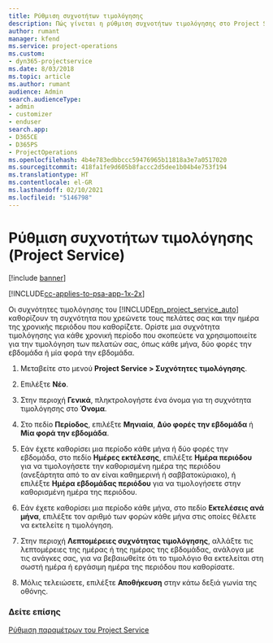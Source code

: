 ```yaml
---
title: Ρύθμιση συχνοτήτων τιμολόγησης
description: Πώς γίνεται η ρύθμιση συχνοτήτων τιμολόγησης στο Project Service
author: rumant
manager: kfend
ms.service: project-operations
ms.custom:
- dyn365-projectservice
ms.date: 8/03/2018
ms.topic: article
ms.author: rumant
audience: Admin
search.audienceType:
- admin
- customizer
- enduser
search.app:
- D365CE
- D365PS
- ProjectOperations
ms.openlocfilehash: 4b4e783edbbccc59476965b11818a3e7a0517020
ms.sourcegitcommit: 418fa1fe9d605b8faccc2d5dee1b04b4e753f194
ms.translationtype: HT
ms.contentlocale: el-GR
ms.lasthandoff: 02/10/2021
ms.locfileid: "5146798"
---
```

# <a name="set-up-invoice-frequencies-project-service"></a>Ρύθμιση συχνοτήτων τιμολόγησης (Project Service)

[!include [banner](../includes/psa-now-project-operations.md)]

[!INCLUDE[cc-applies-to-psa-app-1x-2x](../includes/cc-applies-to-psa-app-1x-2x.md)]

Οι συχνότητες τιμολόγησης του [!INCLUDE[pn_project_service_auto](../includes/pn-project-service-auto.md)] καθορίζουν τη συχνότητα που χρεώνετε τους πελάτες σας και την ημέρα της χρονικής περιόδου που καθορίζετε. Ορίστε μια συχνότητα τιμολόγησης για κάθε χρονική περίοδο που σκοπεύετε να χρησιμοποιείτε για την τιμολόγηση των πελατών σας, όπως κάθε μήνα, δύο φορές την εβδομάδα ή μία φορά την εβδομάδα.  
  
1.  Μεταβείτε στο μενού **Project Service > Συχνότητες τιμολόγησης**.  
  
2.  Επιλέξτε **Νέο**.  
  
3.  Στην περιοχή **Γενικά**, πληκτρολογήστε ένα όνομα για τη συχνότητα τιμολόγησης στο **Όνομα**.  
  
4.  Στο πεδίο **Περίοδος**, επιλέξτε **Μηνιαία**, **Δύο φορές την εβδομάδα** ή **Μία φορά την εβδομάδα**.  
  
5.  Εάν έχετε καθορίσει μια περίοδο κάθε μήνα ή δύο φορές την εβδομάδα, στο πεδίο **Ημέρες εκτέλεσης**, επιλέξτε **Ημέρα περιόδου** για να τιμολογήσετε την καθορισμένη ημέρα της περιόδου (ανεξάρτητα από το αν είναι καθημερινή ή σαββατοκύριακο), ή επιλέξτε **Ημέρα εβδομάδας περιόδου** για να τιμολογήσετε στην καθορισμένη ημέρα της περιόδου.  
  
6.  Εάν έχετε καθορίσει μια περίοδο κάθε μήνα, στο πεδίο **Εκτελέσεις ανά μήνα**, επιλέξτε τον αριθμό των φορών κάθε μήνα στις οποίες θέλετε να εκτελείτε η τιμολόγηση.  
  
7.  Στην περιοχή **Λεπτομέρειες συχνότητας τιμολόγησης**, αλλάξτε τις λεπτομέρειες της ημέρας ή της ημέρας της εβδομάδας, ανάλογα με τις ανάγκες σας, για να βεβαιωθείτε ότι το τιμολόγιο θα εκτελείται στη σωστή ημέρα ή εργάσιμη ημέρα της περιόδου που καθορίσατε.  
  
8.  Μόλις τελειώσετε, επιλέξτε **Αποθήκευση** στην κάτω δεξιά γωνία της οθόνης.  
  
### <a name="see-also"></a>Δείτε επίσης  
 [Ρύθμιση παραμέτρων του Project Service](../psa/configure.md)
